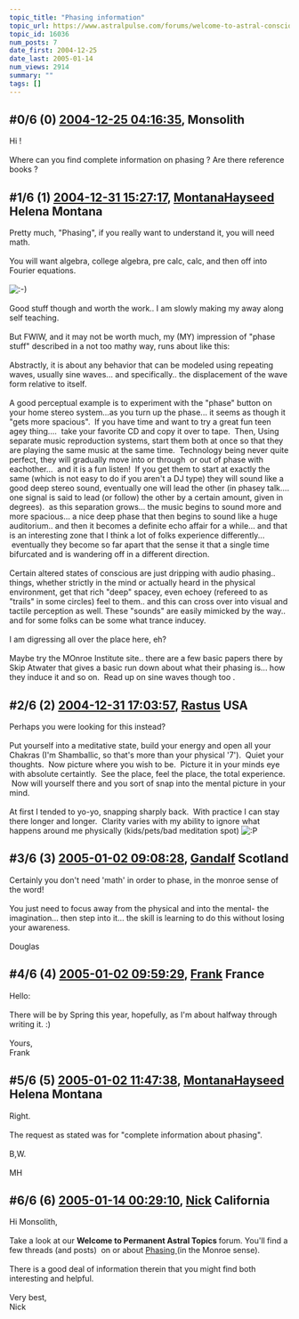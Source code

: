 ```yaml
---
topic_title: "Phasing information"
topic_url: https://www.astralpulse.com/forums/welcome-to-astral-consciousness!/phasing-information
topic_id: 16036
num_posts: 7
date_first: 2004-12-25
date_last: 2005-01-14
num_views: 2914
summary: ""
tags: []
---
```


## \#0/6 (0) [2004-12-25 04:16:35](https://www.astralpulse.com/forums/index.php?msg=139640), Monsolith  ##
<section>
Hi !
<br>
<br>
Where can you find complete information on phasing ? Are there reference books ?
</section>

## \#1/6 (1) [2004-12-31 15:27:17](https://www.astralpulse.com/forums/index.php?msg=140517), [MontanaHayseed](https://www.astralpulse.com/forums/profile/?u=7739) Helena Montana ##
<section>
Pretty much, "Phasing", if you really want to understand it, you will need math.
<br>
<br>
You will want algebra, college algebra, pre calc, calc, and then off into Fourier equations.
<br>
<br>
<img alt=":-)" class="smiley" src="https://www.astralpulse.com/forums/Smileys/fugue/smiley.png" title="Smiley"/>
<br>
<br>
Good stuff though and worth the work.. I am slowly making my away along self teaching.
<br>
<br>
But FWIW, and it may not be worth much, my (MY) impression of "phase stuff" described in a not too mathy way, runs about like this:
<br>
<br>
Abstractly, it is about any behavior that can be modeled using repeating waves, usually sine waves... and specifically.. the displacement of the wave form relative to itself.
<br>
<br>
A good perceptual example is to experiment with the "phase" button on your home stereo system...as you turn up the phase... it seems as though it "gets more spacious".  If you have time and want to try a great fun teen agey thing....  take your favorite CD and copy it over to tape.  Then, Using separate music reproduction systems, start them both at once so that they are playing the same music at the same time.  Technology being never quite perfect, they will gradually move into or through  or out of phase with eachother...  and it is a fun listen!  If you get them to start at exactly the same (which is not easy to do if you aren't a DJ type) they will sound like a good deep stereo sound, eventually one will lead the other (in phasey talk.... one signal is said to lead (or follow) the other by a certain amount, given in degrees).  as this separation grows... the music begins to sound more and more spacious... a nice deep phase that then begins to sound like a huge auditorium.. and then it becomes a definite echo affair for a while... and that is an interesting zone that I think a lot of folks experience differently...  eventually they become so far apart that the sense it that a single time bifurcated and is wandering off in a different direction.
<br>
<br>
Certain altered states of conscious are just dripping with audio phasing.. things, whether strictly in the mind or actually heard in the physical environment, get that rich "deep" spacey, even echoey (refereed to as "trails" in some circles) feel to them.. and this can cross over into visual and tactile perception as well. These "sounds" are easily mimicked by the way.. and for some folks can be some what trance inducey.
<br>
<br>
I am digressing all over the place here, eh?
<br>
<br>
Maybe try the MOnroe Institute site.. there are a few basic papers there by Skip Atwater that gives a basic run down about what their phasing is... how they induce it and so on.  Read up on sine waves though too .
</section>

## \#2/6 (2) [2004-12-31 17:03:57](https://www.astralpulse.com/forums/index.php?msg=140527), [Rastus](https://www.astralpulse.com/forums/profile/?u=6268) USA ##
<section>
Perhaps you were looking for this instead?
<br>
<br>
Put yourself into a meditative state, build your energy and open all your Chakras (I'm Shamballic, so that's more than your physical '7').  Quiet your thoughts.  Now picture where you wish to be.  Picture it in your minds eye with absolute certaintly.  See the place, feel the place, the total experience.  Now will yourself there and you sort of snap into the mental picture in your mind.
<br>
<br>
At first I tended to yo-yo, snapping sharply back.  With practice I can stay there longer and longer.  Clarity varies with my ability to ignore what happens around me physically (kids/pets/bad meditation spot)
<img alt=":P" class="smiley" src="https://www.astralpulse.com/forums/Smileys/fugue/tongue.png" title="Tongue"/>
</section>

## \#3/6 (3) [2005-01-02 09:08:28](https://www.astralpulse.com/forums/index.php?msg=140723), [Gandalf](https://www.astralpulse.com/forums/profile/?u=850) Scotland ##
<section>
Certainly you don't need 'math' in order to phase, in the monroe sense of the word!
<br>
<br>
You just need to focus away from the physical and into the mental- the imagination... then step into it... the skill is learning to do this without losing your awareness.
<br>
<br>
Douglas
</section>

## \#4/6 (4) [2005-01-02 09:59:29](https://www.astralpulse.com/forums/index.php?msg=140731), [Frank](https://www.astralpulse.com/forums/profile/?u=359) France ##
<section>
Hello:
<br>
<br>
There will be by Spring this year, hopefully, as I'm about halfway through writing it. :)
<br>
<br>
Yours,
<br>
Frank
</section>

## \#5/6 (5) [2005-01-02 11:47:38](https://www.astralpulse.com/forums/index.php?msg=140744), [MontanaHayseed](https://www.astralpulse.com/forums/profile/?u=7739) Helena Montana ##
<section>
Right.
<br>
<br>
The request as stated was for "complete information about phasing".
<br>
<br>
B,W.
<br>
<br>
MH
</section>

## \#6/6 (6) [2005-01-14 00:29:10](https://www.astralpulse.com/forums/index.php?msg=142805), [Nick](https://www.astralpulse.com/forums/profile/?u=2080) California ##
<section>
Hi Monsolith,
<br>
<br>
Take a look at our
<b>
 Welcome to Permanent Astral Topics
</b>
forum. You'll find a few threads (and posts)  on or about
<u>
 Phasing
</u>
(in the Monroe sense).
<br>
<br>
There is a good deal of information therein that you might find both interesting and helpful.
<br>
<br>
Very best,
<br>
Nick
</section>